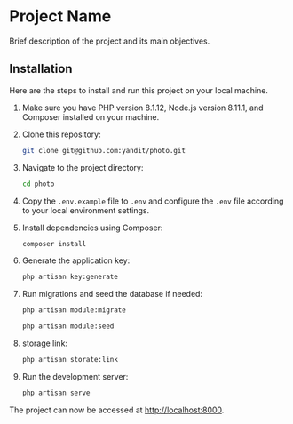 # Project Name

Brief description of the project and its main objectives.

## Installation

Here are the steps to install and run this project on your local machine.

1. Make sure you have PHP version 8.1.12, Node.js version 8.11.1, and Composer installed on your machine.

2. Clone this repository:

    ```bash
    git clone git@github.com:yandit/photo.git
    ```

3. Navigate to the project directory:

    ```bash
    cd photo
    ```

4. Copy the `.env.example` file to `.env` and configure the `.env` file according to your local environment settings.

5. Install dependencies using Composer:

    ```bash
    composer install
    ```

6. Generate the application key:

    ```bash
    php artisan key:generate
    ```

7. Run migrations and seed the database if needed:

    ```bash
    php artisan module:migrate

    php artisan module:seed
    ```

7. storage link:

    ```bash
    php artisan storate:link

    ```

9. Run the development server:

    ```bash
    php artisan serve
    ```

The project can now be accessed at [http://localhost:8000](http://localhost:8000).
